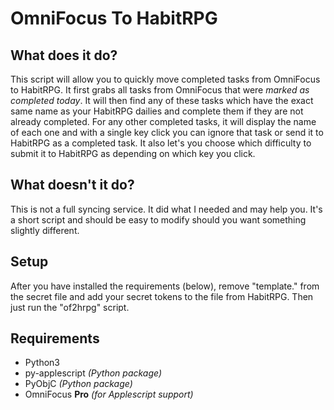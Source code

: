 # OmniFocus To HabitRPG
## What does it do?
This script will allow you to quickly move completed tasks from OmniFocus to HabitRPG. It first grabs all tasks from OmniFocus that were *marked as completed today*. It will then find any of these tasks which have the exact same name as your HabitRPG dailies and complete them if they are not already completed. For any other completed tasks, it will display the name of each one and with a single key click you can ignore that task or send it to HabitRPG as a completed task. It also let's you choose which difficulty to submit it to HabitRPG as depending on which key you click.
## What doesn't it do?
This is not a full syncing service. It did what I needed and may help you. It's a short script and should be easy to modify should you want something slightly different.
## Setup
After you have installed the requirements (below), remove "template." from the secret file and add your secret tokens to the file from HabitRPG. Then just run the "of2hrpg" script.
## Requirements
+ Python3
+ py-applescript *(Python package)*
+ PyObjC *(Python package)*
+ OmniFocus **Pro** *(for Applescript support)*
